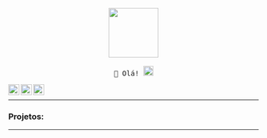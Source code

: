 <p align="center">
  <img src="https://cdn.discordapp.com/attachments/759159585365295169/759166058455105556/FOS.gif" width="100px">
   <br><br>
  <samp>
    👋 Olá!  <img src="https://www.blogson.com.br/wp-content/uploads/2017/10/d9933c4e2c272f33b74ef18cdf11a7d5.gif" width="20px">
  </samp>
</p> 

<a target="_blank" href="https://www.youtube.com/channel/UCxmh6HhlGDGOELNlDqQS12g">
  <img align="left" alt="LinkdeIN" width="22px" src="https://cdn.jsdelivr.net/npm/simple-icons@3.13.0/icons/youtube.svg" />
</a>
<a target="_blank" href="https://discord.gg/fmpstore">
  <img align="left" alt="Discord" width="22px" src="https://cdn.jsdelivr.net/npm/simple-icons@3.13.0/icons/discord.svg" />
</a>
<a target="_blank" href="https://www.twitch.tv/imdanel_">
  <img align="left" alt="Twitch" width="22px" src="https://cdn.jsdelivr.net/npm/simple-icons@3.13.0/icons/twitch.svg" />
</a>

</br>

---

### **Projetos:**

---
